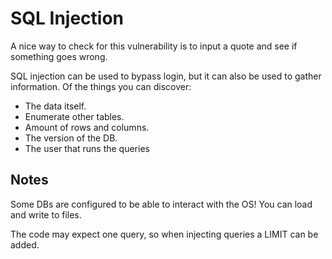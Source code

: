 # SQL Injection

A nice way to check for this vulnerability is to input a quote and see if something goes wrong.

SQL injection can be used to bypass login, but it can also be used to gather information. Of the things you can discover:

* The data itself.
* Enumerate other tables.
* Amount of rows and columns.
* The version of the DB.
* The user that runs the queries

## Notes

Some DBs are configured to be able to interact with the OS! You can load and write to files.

The code may expect one query, so when injecting queries a LIMIT can be added.  


